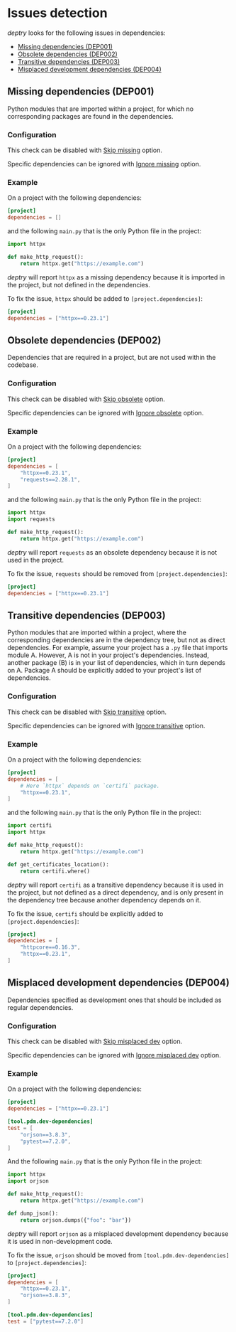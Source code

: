 # Issues detection

_deptry_ looks for the following issues in dependencies:

- [Missing dependencies (DEP001)](#missing-dependencies-dep001)
- [Obsolete dependencies (DEP002)](#obsolete-dependencies-dep002)
- [Transitive dependencies (DEP003)](#transitive-dependencies-dep003)
- [Misplaced development dependencies (DEP004)](#misplaced-development-dependencies-dep004)

## Missing dependencies (DEP001)

Python modules that are imported within a project, for which no corresponding packages are found in the dependencies.

### Configuration

This check can be disabled with [Skip missing](usage.md#skip-missing) option.

Specific dependencies can be ignored with [Ignore missing](usage.md#ignore-missing) option.

### Example

On a project with the following dependencies:

```toml
[project]
dependencies = []
```

and the following `main.py` that is the only Python file in the project:

```python
import httpx

def make_http_request():
    return httpx.get("https://example.com")
```

_deptry_ will report `httpx` as a missing dependency because it is imported in the project, but not defined in the dependencies.

To fix the issue, `httpx` should be added to `[project.dependencies]`:

```toml
[project]
dependencies = ["httpx==0.23.1"]
```

## Obsolete dependencies (DEP002)

Dependencies that are required in a project, but are not used within the codebase.

### Configuration

This check can be disabled with [Skip obsolete](usage.md#skip-obsolete) option.

Specific dependencies can be ignored with [Ignore obsolete](usage.md#ignore-obsolete) option.

### Example

On a project with the following dependencies:

```toml
[project]
dependencies = [
    "httpx==0.23.1",
    "requests==2.28.1",
]
```

and the following `main.py` that is the only Python file in the project:

```python
import httpx
import requests

def make_http_request():
    return httpx.get("https://example.com")
```

_deptry_ will report `requests` as an obsolete dependency because it is not used in the project.

To fix the issue, `requests` should be removed from `[project.dependencies]`:

```toml
[project]
dependencies = ["httpx==0.23.1"]
```

## Transitive dependencies (DEP003)

Python modules that are imported within a project, where the corresponding dependencies are in the dependency tree, but not as direct dependencies.
For example, assume your project has a `.py` file that imports module A. However, A is not in your project's dependencies. Instead, another package (B) is in your list of dependencies, which in turn depends on A. Package A should be explicitly added to your project's list of dependencies.

### Configuration

This check can be disabled with [Skip transitive](usage.md#skip-transitive) option.

Specific dependencies can be ignored with [Ignore transitive](usage.md#ignore-transitive) option.

### Example

On a project with the following dependencies:

```toml
[project]
dependencies = [
    # Here `httpx` depends on `certifi` package.
    "httpx==0.23.1",
]
```

and the following `main.py` that is the only Python file in the project:

```python
import certifi
import httpx

def make_http_request():
    return httpx.get("https://example.com")

def get_certificates_location():
    return certifi.where()
```

_deptry_ will report `certifi` as a transitive dependency because it is used in the project, but not defined as a direct dependency, and is only present in the dependency tree because another dependency depends on it.

To fix the issue, `certifi` should be explicitly added to `[project.dependencies]`:

```toml
[project]
dependencies = [
    "httpcore==0.16.3",
    "httpx==0.23.1",
]
```

## Misplaced development dependencies (DEP004)

Dependencies specified as development ones that should be included as regular dependencies.

### Configuration

This check can be disabled with [Skip misplaced dev](usage.md#skip-misplaced-dev) option.

Specific dependencies can be ignored with [Ignore misplaced dev](usage.md#ignore-misplaced-dev) option.

### Example

On a project with the following dependencies:

```toml
[project]
dependencies = ["httpx==0.23.1"]

[tool.pdm.dev-dependencies]
test = [
    "orjson==3.8.3",
    "pytest==7.2.0",
]
```

And the following `main.py` that is the only Python file in the project:

```python
import httpx
import orjson

def make_http_request():
    return httpx.get("https://example.com")

def dump_json():
    return orjson.dumps({"foo": "bar"})
```

_deptry_ will report `orjson` as a misplaced development dependency because it is used in non-development code.

To fix the issue, `orjson` should be moved from `[tool.pdm.dev-dependencies]` to `[project.dependencies]`:


```toml
[project]
dependencies = [
    "httpx==0.23.1",
    "orjson==3.8.3",
]

[tool.pdm.dev-dependencies]
test = ["pytest==7.2.0"]
```
